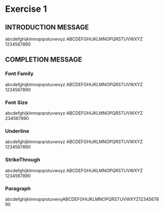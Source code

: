 
<!---
Version: 6.0 
-->
# Exercise 1
## INTRODUCTION MESSAGE


abcdefghijklmnopqrstuvwxyz  ABCDEFGHIJKLMNOPQRSTUVWXYZ  1234567890
  

  

## COMPLETION MESSAGE





### Font Family
abcdefghijklmnopqrstuvwxyz  ABCDEFGHIJKLMNOPQRSTUVWXYZ  1234567890





### Font Size
abcdefghijklmnopqrstuvwxyz  ABCDEFGHIJKLMNOPQRSTUVWXYZ  234567890





### Underline
abcdefghijklmnopqrstuvwxyz ABCDEFGHIJKLMNOPQRSTUVWXYZ 1234567890





### StrikeThrough
abcdefghijklmnopqrstuvwxyz  ABCDEFGHIJKLMNOPQRSTUVWXYZ  1234567890




### Paragraph


abcdefghijklmnopqrstuvwxyABCDEFGHIJKLMNOPQRSTUVWXYZ1234567890













